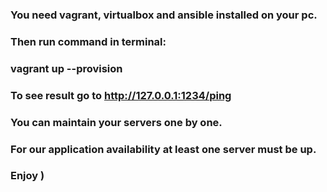 ### You need vagrant, virtualbox and ansible installed on your pc.
### Then run command in terminal:
### vagrant up --provision
### To see result go to http://127.0.0.1:1234/ping
### You can maintain your servers one by one.
### For our application availability at least one server must be up.
### Enjoy )
